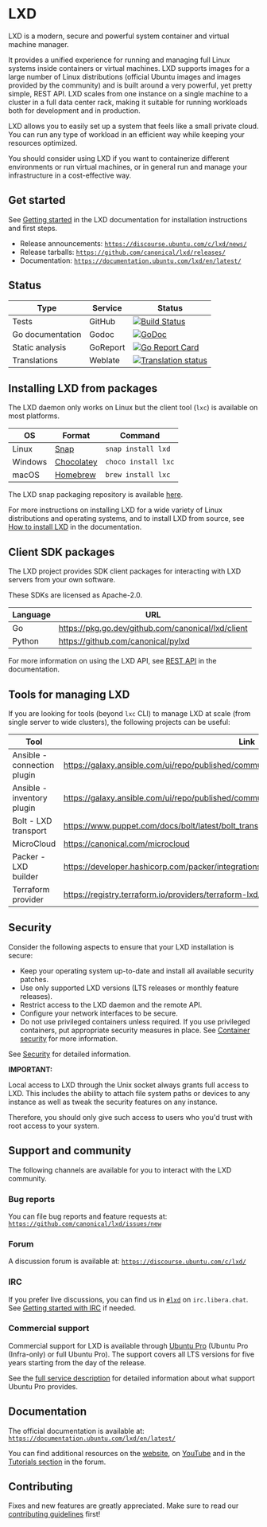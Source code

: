 # LXD

LXD is a modern, secure and powerful system container and virtual machine manager.

<!-- Include start LXD intro -->

It provides a unified experience for running and managing full Linux systems inside containers or virtual machines. LXD supports images for a large number of Linux distributions (official Ubuntu images and images provided by the community) and is built around a very powerful, yet pretty simple, REST API. LXD scales from one instance on a single machine to a cluster in a full data center rack, making it suitable for running workloads both for development and in production.

LXD allows you to easily set up a system that feels like a small private cloud. You can run any type of workload in an efficient way while keeping your resources optimized.

You should consider using LXD if you want to containerize different environments or run virtual machines, or in general run and manage your infrastructure in a cost-effective way.

<!-- Include end LXD intro -->

## Get started

See [Getting started](https://documentation.ubuntu.com/lxd/en/latest/getting_started/) in the LXD documentation for installation instructions and first steps.

- Release announcements: [`https://discourse.ubuntu.com/c/lxd/news/`](https://discourse.ubuntu.com/c/lxd/news/143)
- Release tarballs: [`https://github.com/canonical/lxd/releases/`](https://github.com/canonical/lxd/releases/)
- Documentation: [`https://documentation.ubuntu.com/lxd/en/latest/`](https://documentation.ubuntu.com/lxd/en/latest/)

## Status

Type                | Service               | Status
---                 | ---                   | ---
Tests               | GitHub                | [![Build Status](https://github.com/canonical/lxd/actions/workflows/tests.yml/badge.svg?branch=stable-5.21)](https://github.com/canonical/lxd/actions?query=event%3Apush+branch%3Astable-5.21)
Go documentation    | Godoc                 | [![GoDoc](https://godoc.org/github.com/canonical/lxd/client?status.svg)](https://godoc.org/github.com/canonical/lxd/client)
Static analysis     | GoReport              | [![Go Report Card](https://goreportcard.com/badge/github.com/canonical/lxd)](https://goreportcard.com/report/github.com/canonical/lxd)
Translations        | Weblate               | [![Translation status](https://hosted.weblate.org/widget/lxd/lxd/svg-badge.svg)](https://hosted.weblate.org/projects/lxd/lxd/)

## Installing LXD from packages

The LXD daemon only works on Linux but the client tool (`lxc`) is available on most platforms.

OS                  | Format                                            | Command
---                 | ---                                               | ---
Linux               | [Snap](https://snapcraft.io/lxd)                  | `snap install lxd`
Windows             | [Chocolatey](https://chocolatey.org/packages/lxc) | `choco install lxc`
macOS               | [Homebrew](https://formulae.brew.sh/formula/lxc)  | `brew install lxc`

The LXD snap packaging repository is available [here](https://github.com/canonical/lxd-pkg-snap).

For more instructions on installing LXD for a wide variety of Linux distributions and operating systems, and to install LXD from source, see [How to install LXD](https://documentation.ubuntu.com/lxd/en/latest/installing/) in the documentation.

## Client SDK packages

The LXD project provides SDK client packages for interacting with LXD servers from your own software.

These SDKs are licensed as Apache-2.0.

Language  | URL
---       | ---
Go        | https://pkg.go.dev/github.com/canonical/lxd/client
Python    | https://github.com/canonical/pylxd

For more information on using the LXD API, see [REST API](https://documentation.ubuntu.com/lxd/en/latest/restapi_landing/) in the documentation.

## Tools for managing LXD

If you are looking for tools (beyond `lxc` CLI) to manage LXD at scale (from single server to wide clusters), the following projects can be useful:

Tool                        | Link
---                         | ---
Ansible - connection plugin | https://galaxy.ansible.com/ui/repo/published/community/general/content/connection/lxd/
Ansible - inventory plugin  | https://galaxy.ansible.com/ui/repo/published/community/general/content/inventory/lxd/
Bolt - LXD transport        | https://www.puppet.com/docs/bolt/latest/bolt_transports_reference.html#lxd
MicroCloud                  | https://canonical.com/microcloud
Packer - LXD builder        | https://developer.hashicorp.com/packer/integrations/hashicorp/lxd/latest/components/builder/lxd
Terraform provider          | https://registry.terraform.io/providers/terraform-lxd/lxd

## Security

<!-- Include start security -->

Consider the following aspects to ensure that your LXD installation is secure:

- Keep your operating system up-to-date and install all available security patches.
- Use only supported LXD versions (LTS releases or monthly feature releases).
- Restrict access to the LXD daemon and the remote API.
- Configure your network interfaces to be secure.
- Do not use privileged containers unless required. If you use privileged containers, put appropriate security measures in place.
  <!-- Include end security -->
  See [Container security](https://documentation.ubuntu.com/lxd/en/latest/explanation/security/#container-security) for more information.

See [Security](https://documentation.ubuntu.com/lxd/en/latest/explanation/security/) for detailed information.

**IMPORTANT:**
<!-- Include start security note -->
Local access to LXD through the Unix socket always grants full access to LXD.
This includes the ability to attach file system paths or devices to any instance as well as tweak the security features on any instance.

Therefore, you should only give such access to users who you'd trust with root access to your system.
<!-- Include end security note -->
<!-- Include start support -->

## Support and community

The following channels are available for you to interact with the LXD community.

### Bug reports

You can file bug reports and feature requests at: [`https://github.com/canonical/lxd/issues/new`](https://github.com/canonical/lxd/issues/new)

### Forum

A discussion forum is available at: [`https://discourse.ubuntu.com/c/lxd/`](https://discourse.ubuntu.com/c/lxd/126)

### IRC

If you prefer live discussions, you can find us in [`#lxd`](https://web.libera.chat/#lxd) on `irc.libera.chat`. See [Getting started with IRC](https://discourse.ubuntu.com/t/getting-started-with-irc/37907) if needed.

### Commercial support

Commercial support for LXD is available through [Ubuntu Pro](https://ubuntu.com/support) (Ubuntu Pro (Infra-only) or full Ubuntu Pro).
The support covers all LTS versions for five years starting from the day of the release.

See the [full service description](https://ubuntu.com/legal/ubuntu-pro-description) for detailed information about what support Ubuntu Pro provides.

## Documentation

The official documentation is available at: [`https://documentation.ubuntu.com/lxd/en/latest/`](https://documentation.ubuntu.com/lxd/en/latest/)

You can find additional resources on the [website](https://canonical.com/lxd), on [YouTube](https://www.youtube.com/channel/UCuP6xPt0WTeZu32CkQPpbvA) and in the [Tutorials section](https://discourse.ubuntu.com/c/lxd/tutorials/146) in the forum.

<!-- Include end support -->

## Contributing

Fixes and new features are greatly appreciated. Make sure to read our [contributing guidelines](CONTRIBUTING.md) first!
